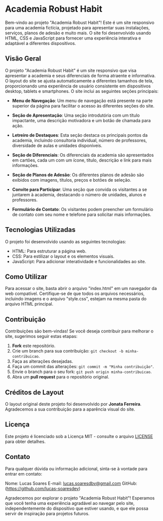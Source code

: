 # Academia Robust Habit

Bem-vindo ao projeto "Academia Robust Habit"! Este é um site responsivo para uma academia fictícia, projetado para apresentar suas instalações, serviços, planos de adesão e muito mais. O site foi desenvolvido usando HTML, CSS e JavaScript para fornecer uma experiência interativa e adaptável a diferentes dispositivos.

## Visão Geral

O projeto "Academia Robust Habit" é um site responsivo que visa apresentar a academia e seus diferenciais de forma atraente e informativa. O layout do site se ajusta automaticamente a diferentes tamanhos de tela, proporcionando uma experiência de usuário consistente em dispositivos desktop, tablets e smartphones. O site inclui as seguintes seções principais:

- **Menu de Navegação**: Um menu de navegação está presente na parte superior da página para facilitar o acesso às diferentes seções do site.

- **Seção de Apresentação**: Uma seção introdutória com um título impactante, uma descrição motivadora e um botão de chamada para ação.

- **Letreiro de Destaques**: Esta seção destaca os principais pontos da academia, incluindo consultoria individual, número de professores, diversidade de aulas e unidades disponíveis.

- **Seção de Diferenciais**: Os diferenciais da academia são apresentados em cartões, cada um com um ícone, título, descrição e link para mais informações.

- **Seção de Planos de Adesão**: Os diferentes planos de adesão são exibidos com imagens, títulos, preços e botões de seleção.

- **Convite para Participar**: Uma seção que convida os visitantes a se juntarem à academia, destacando o número de unidades, alunos e professores.

- **Formulário de Contato**: Os visitantes podem preencher um formulário de contato com seu nome e telefone para solicitar mais informações.

## Tecnologias Utilizadas

O projeto foi desenvolvido usando as seguintes tecnologias:

- HTML: Para estruturar a página web.
- CSS: Para estilizar o layout e os elementos visuais.
- JavaScript: Para adicionar interatividade e funcionalidades ao site.

## Como Utilizar

Para acessar o site, basta abrir o arquivo "index.html" em um navegador da web compatível. Certifique-se de que todos os arquivos necessários, incluindo imagens e o arquivo "style.css", estejam na mesma pasta do arquivo HTML principal.

## Contribuição

Contribuições são bem-vindas! Se você deseja contribuir para melhorar o site, sugerimos seguir estas etapas:

1. **Fork** este repositório.
2. Crie um branch para sua contribuição: `git checkout -b minha-contribuicao`.
3. Faça as alterações desejadas.
4. Faça um commit das alterações: `git commit -m "Minha contribuição"`.
5. Envie o branch para o seu fork: `git push origin minha-contribuicao`.
6. Abra um **pull request** para o repositório original.

## Créditos de Layout

O layout original deste projeto foi desenvolvido por <strong>Jonata Ferreira</strong>. Agradecemos a sua contribuição para a aparência visual do site.

## Licença

Este projeto é licenciado sob a Licença MIT - consulte o arquivo [LICENSE](LICENSE) para obter detalhes.

## Contato

Para qualquer dúvida ou informação adicional, sinta-se à vontade para entrar em contato:

Nome: Lucas Soares
E-mail: lucas.soaresdbv@gmail.com
GitHub: (https://github.com/lucas-soaresdev)

Agradecemos por explorar o projeto "Academia Robust Habit"! Esperamos que você tenha uma experiência agradável ao navegar pelo site, independentemente do dispositivo que estiver usando, e que ele possa servir de inspiração para projetos futuros.
